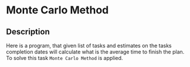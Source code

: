 Monte Carlo Method
==================

Description
-----------

Here is a program, that given list of tasks and estimates on the tasks completion dates will calculate what is the average time to finish the plan. To solve this task `Monte Carlo Method` is applied.